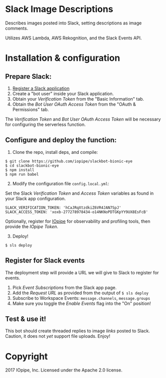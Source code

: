 # Slack Image Descriptions

Describes images posted into Slack, setting descriptions
as image comments. 

Utilizes AWS Lambda, AWS Rekognition, and the Slack Events API.

# Installation & configuration

## Prepare Slack:

1. [Register a Slack application](https://api.slack.com/apps?new_app=1)
2. Create a "bot user" inside your Slack application.
3. Obtain your _Verification Token_ from the "Basic Information" tab.
4. Obtain the _Bot User OAuth Access Token_ from the "OAuth & Permissions" tab.

The _Verification Token_ and _Bot User OAuth Access Token_ will be necessary for
configuring the serverless function.

## Configure and deploy the function:

1. Clone the repo, install deps, and compile:

```
$ git clone https://github.com/iopipe/slackbot-bionic-eye
$ cd slackbot-bionic-eye
$ npm install
$ npm run babel
```

2. Modify the configuration file `config.local.yml`:

Set the Slack _Verification Token_ and _Access Token_ variables
as found in your Slack app configuration.

```
SLACK_VERIFICATION_TOKEN: 'hCaJRqXtzdkiZ6VR4JAN7SpJ'
SLACK_ACCESS_TOKEN: 'xoxb-277278978434-o14NKNoPDTGKpYY9UX8EsFcB'
```

Optionally, register for [IOpipe](https://www.iopipe.com/) for observability and profiling tools,
then provide the _IOpipe Token_.

3. Deploy!

```$ sls deploy```

## Register for Slack events

The deployment step will provide a URL we will give to Slack to register for
events.

1. Pick _Event Subscriptions_ from the Slack app page.
2. Add the _Request URL_ as provided from the output of `$ sls deploy`
3. Subscribe to Workspace Events: `message.channels`, `message.groups`
4. Make sure you toggle the _Enable Events_ flag into the "On" position!

## Test & use it!

This bot should create threaded replies to image _links_ posted to Slack. Caution, it does
not _yet_ support file uploads. Enjoy!

# Copyright

2017 IOpipe, Inc.
Licensed under the Apache 2.0 license.
